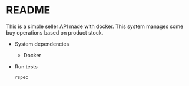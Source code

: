 # README

This is a simple seller API made with docker. This system manages some buy operations based on product stock.

* System dependencies

  - Docker

* Run tests

  `rspec`
